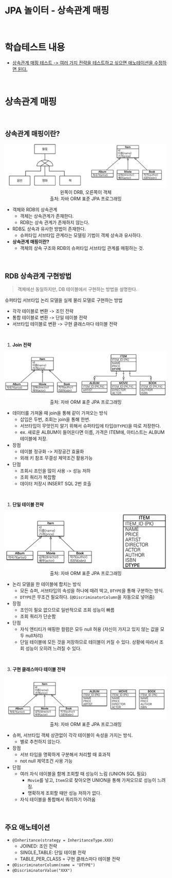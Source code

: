 # JPA 놀이터 - 상속관계 매핑

<br>

# 학습테스트 내용
- [상속관계 매핑 테스트 -> 여러 가지 전략을 테스트하고 싶으면 애노테이션을 수정하면 된다.](./src/test/java/com/binghe/AbstractMappingTest.java)

<br>

# 상속관계 매핑

<br>

## 상속관계 매핑이란?

<p align="center"><img src="./image/abstrac_ex.png"><br>왼쪽이 DRB, 오른쪽이 객체<br>출처: 자바 ORM 표준 JPA 프로그래밍</p>

* 객체와 RDB의 상속관계
  * 객체는 상속관계가 존재한다.
  * RDB는 상속 관계가 존재하지 않는다.
* RDB도 상속과 유사한 방법이 존재한다.
  * 슈퍼타입 서브타입 관계라는 모델링 기법이 객체 상속과 유사하다.
* **상속관계 매핑이란?**
  * 객체의 상속 구조와 RDB의 슈퍼타입 서브타입 관계를 매핑하는 것.

<br>

## RDB 상속관계 구현방법
> 객체에선 동일하지만, DB 테이블에서 구현하는 방법을 설명한다.

슈퍼타입 서브타입 논리 모델을 실제 물리 모델로 구현하는 방법
* 각각 테이블로 변환 -> 조인 전략
* 통합 테이블로 변환 -> 단일 테이블 전략
* 서브타입 테이블로 변환 -> 구현 클래스마다 테이블 전략

<br>

1. **Join 전략**

<p align="center"><img src="./image/join_strategy.png"><br>출처: 자바 ORM 표준 JPA 프로그래밍</p>

* 데이터를 가져올 때 join을 통해 같이 가져오는 방식
  * 삽입은 두번, 조회는 join을 통해 한번.
  * 서브타입이 무엇인지 알기 위해서 슈퍼타입에 타입(`DTYPE`)을 따로 저장한다.
  * ex. 새로운 ALBUM이 들어온다면 이름, 가격은 ITEM에, 아티스트는 ALBUM 테이블에 저장.
* 장점
  * 테이블 정규화 -> 저장공간 효율화
  * 외래 키 참조 무결성 제약조건 활용가능
* 단점
  * 조회시 조인을 많이 사용 -> 성능 저하
  * 조회 쿼리가 복잡함
  * 데이터 저장시 INSERT SQL 2번 호출

<br>

1. **단일 테이블 전략**

<p align="center"><img src="./image/single_table_strategy.png"><br>출처: 자바 ORM 표준 JPA 프로그래밍</p>

* 논리 모델을 한 테이블에 합치는 방식
  * 모든 슈퍼, 서브타입의 속성을 하나에 때려 박고, `DTYPE`을 통해 구분하는 방식.
  * `DTYPE`은 무조건 필요하다. (`@DiscriminatorColumn`을 자동으로 넣어줌)
* 장점
  * 조인이 필요 없으므로 일반적으로 조회 성능이 빠름
  * 조회 쿼리가 단순함
* 단점
  * 자식 엔티티가 매핑한 컬럼은 모두 null 허용 (자신이 가지고 있지 않는 값을 모두 null처리)
  * 단일 테이블에 모든 것을 저장하므로 테이블이 커질 수 있다. 상황에 따라서 조회 성능이 오히려 느려질 수 있다.

<br>

3. **구현 클래스마다 테이블 전략**

<p align="center"><img src="./image/implements_strategy.png"><br>출처: 자바 ORM 표준 JPA 프로그래밍</p>

* 슈퍼, 서브타입 객체 상관없이 각각 테이블이 속성을 가지는 방식.
  * 별로 추천하지 않는다.
* 장점
  * 서브 타입을 명확하게 구분해서 처리할 때 효과적
  * not null 제약조건 사용 가능
* 단점
  * 여러 자식 테이블을 함께 조회할 때 성능이 느림 (UNION SQL 필요)
    * `Movie`를 넣고, `Item`으로 찾아오면 UNION을 통해 가져오므로 성능이 느려짐.
    * 명확하게 조회할 때만 성능 저하가 없다.
  * 자식 테이블을 통합해서 쿼리하기 어려움

<br>

## 주요 애노테이션
* `@Inheritance(strategy = InheritanceType.XXX)`
  * JOINED: 조인 전략
  * SINGLE_TABLE: 단일 테이블 전략
  * TABLE_PER_CLASS = 구현 클래스마다 테이블 전략
* `@DiscriminatorColumn(name = "DTYPE")`
* `@DiscriminatorValue("XXX")`
